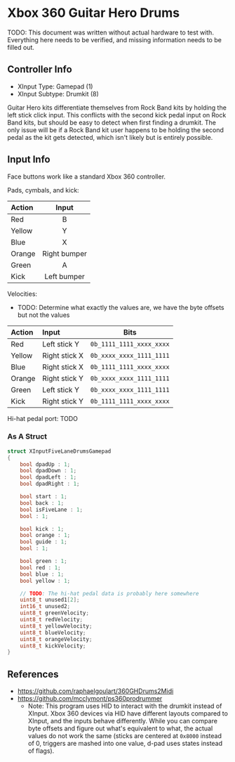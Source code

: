 # Xbox 360 Guitar Hero Drums

TODO: This document was written without actual hardware to test with. Everything here needs to be verified, and missing information needs to be filled out. 

## Controller Info

- XInput Type: Gamepad (1)
- XInput Subtype: Drumkit (8)

Guitar Hero kits differentiate themselves from Rock Band kits by holding the left stick click input. This conflicts with the second kick pedal input on Rock Band kits, but should be easy to detect when first finding a drumkit. The only issue will be if a Rock Band kit user happens to be holding the second pedal as the kit gets detected, which isn't likely but is entirely possible.

## Input Info

Face buttons work like a standard Xbox 360 controller.

Pads, cymbals, and kick:

| Action | Input        |
| :----- | :---:        |
| Red    | B            |
| Yellow | Y            |
| Blue   | X            |
| Orange | Right bumper |
| Green  | A            |
| Kick   | Left bumper  |

Velocities:

- TODO: Determine what exactly the values are, we have the byte offsets but not the values

| Action | Input         | Bits                     |
| :----- | :----         | :--:                     |
| Red    | Left stick Y  | `0b_1111_1111_xxxx_xxxx` |
| Yellow | Right stick X | `0b_xxxx_xxxx_1111_1111` |
| Blue   | Right stick X | `0b_1111_1111_xxxx_xxxx` |
| Orange | Right stick Y | `0b_xxxx_xxxx_1111_1111` |
| Green  | Left stick Y  | `0b_xxxx_xxxx_1111_1111` |
| Kick   | Right stick Y | `0b_1111_1111_xxxx_xxxx` |

Hi-hat pedal port: TODO 

### As A Struct

```c
struct XInputFiveLaneDrumsGamepad
{
    bool dpadUp : 1;
    bool dpadDown : 1;
    bool dpadLeft : 1;
    bool dpadRight : 1;

    bool start : 1;
    bool back : 1;
    bool isFiveLane : 1;
    bool : 1;

    bool kick : 1;
    bool orange : 1;
    bool guide : 1;
    bool : 1;

    bool green : 1;
    bool red : 1;
    bool blue : 1;
    bool yellow : 1;

    // TODO: The hi-hat pedal data is probably here somewhere
    uint8_t unused1[2];
    int16_t unused2;
    uint8_t greenVelocity;
    uint8_t redVelocity;
    uint8_t yellowVelocity;
    uint8_t blueVelocity;
    uint8_t orangeVelocity;
    uint8_t kickVelocity;
}
```

## References

- https://github.com/raphaelgoulart/360GHDrums2Midi
- https://github.com/mcclymont/ps360prodrummer
  - Note: This program uses HID to interact with the drumkit instead of XInput. Xbox 360 devices via HID have different layouts compared to XInput, and the inputs behave differently. While you can compare byte offsets and figure out what's equivalent to what, the actual values do not work the same (sticks are centered at `0x8000` instead of 0, triggers are mashed into one value, d-pad uses states instead of flags).
